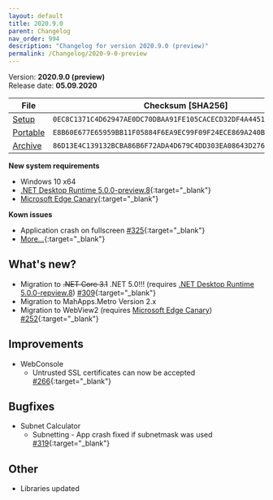 ```yaml
---
layout: default
title: 2020.9.0
parent: Changelog
nav_order: 994
description: "Changelog for version 2020.9.0 (preview)"
permalink: /Changelog/2020-9-0-preview
---
```


Version: **2020.9.0 (preview)** <br />
Release date: **05.09.2020**

| File                                                                                                                       | Checksum [SHA256]                                                  |
| -------------------------------------------------------------------------------------------------------------------------- | ------------------------------------------------------------------ |
| [Setup](https://github.com/BornToBeRoot/NETworkManager/releases/download/2020.9.0/NETworkManager_2020.9.0_Setup.exe)       | `0EC8C1371C4D62947AE0DC70DBAA91FE105CACECD32DF4A4451C95F71D085014` |
| [Portable](https://github.com/BornToBeRoot/NETworkManager/releases/download/2020.9.0/NETworkManager_2020.9.0_Portable.zip) | `E8B60E677E65959BB11F05884F6EA9EC99F09F24ECE869A240B8361F958B4A66` |
| [Archive](https://github.com/BornToBeRoot/NETworkManager/releases/download/2020.9.0/NETworkManager_2020.9.0_Archiv.zip)   | `86D13E4C139132BCBA86B6F72ADA4D679C4DD303EA08643D276AE1A5DFD47C47` |

**New system requirements**

- Windows 10 x64
- [.NET Desktop Runtime 5.0.0-preview.8](https://dotnet.microsoft.com/download/dotnet/5.0){:target="\_blank"}
- [Microsoft Edge Canary](https://www.microsoftedgeinsider.com/en-us/download){:target="\_blank"}

**Kown issues**

- Application crash on fullscreen [#325](https://github.com/BornToBeRoot/NETworkManager/issues/325){:target="\_blank"}
- [More...](https://github.com/BornToBeRoot/NETworkManager/issues?q=label%3A.NET5.0-feedback+){:target="\_blank"}

## What's new?

- Migration to ~~.NET Core 3.1~~ .NET 5.0!!! (requires [.NET Desktop Runtime 5.0.0-repview.8](https://dotnet.microsoft.com/download/dotnet/5.0)) [#309](https://github.com/BornToBeRoot/NETworkManager/issues/309){:target="\_blank"}
- Migration to MahApps.Metro Version 2.x
- Migration to WebView2 (requires [Microsoft Edge Canary](https://www.microsoftedgeinsider.com/en-us/download)) [#252](https://github.com/BornToBeRoot/NETworkManager/issues/252){:target="\_blank"}

## Improvements

- WebConsole
  - Untrusted SSL certificates can now be accepted [#266](https://github.com/BornToBeRoot/NETworkManager/issues/266){:target="\_blank"}

## Bugfixes

- Subnet Calculator
  - Subnetting - App crash fixed if subnetmask was used [#319](https://github.com/BornToBeRoot/NETworkManager/issues/319){:target="\_blank"}

## Other

- Libraries updated
